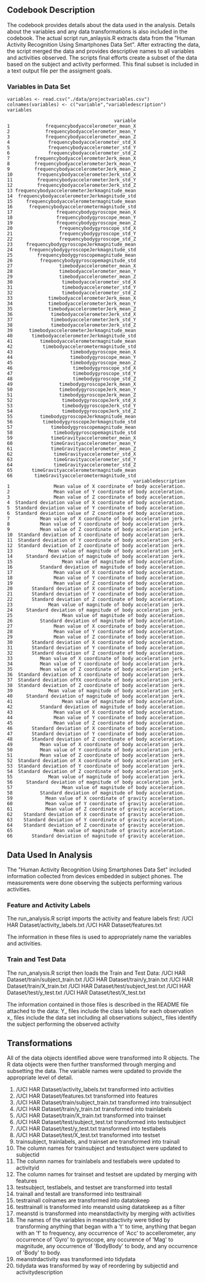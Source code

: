 Codebook Description
--------------------

The codebook provides details about the data used in the analysis.
Details about the variables and any data transformations is also
included in the codebook. The actual script run\_anlaysis.R extracts
data from the "Human Activity Recognition Using Smartphones Data Set".
After extracting the data, the script merged the data and provides
descriptive names to all variables and activities observed. The scripts
final efforts create a subset of the data based on the subject and
activity performed. This final subset is included in a text output file
per the assigment goals.

### Variables in Data Set

    variables <- read.csv("./data/projectvariables.csv")
    colnames(variables) <- c("variable","variabledescription")
    variables

                                           variable
    1             frequencybodyaccelerometer_mean_X
    2             frequencybodyaccelerometer_mean_Y
    3             frequencybodyaccelerometer_mean_Z
    4              frequencybodyaccelerometer_std_X
    5              frequencybodyaccelerometer_std_Y
    6              frequencybodyaccelerometer_std_Z
    7         frequencybodyaccelerometerJerk_mean_X
    8         frequencybodyaccelerometerJerk_mean_Y
    9         frequencybodyaccelerometerJerk_mean_Z
    10         frequencybodyaccelerometerJerk_std_X
    11         frequencybodyaccelerometerJerk_std_Y
    12         frequencybodyaccelerometerJerk_std_Z
    13 frequencybodyaccelerometerJerkmagnitude_mean
    14  frequencybodyaccelerometerJerkmagnitude_std
    15     frequencybodyaccelerometermagnitude_mean
    16      frequencybodyaccelerometermagnitude_std
    17                frequencybodygyroscope_mean_X
    18                frequencybodygyroscope_mean_Y
    19                frequencybodygyroscope_mean_Z
    20                 frequencybodygyroscope_std_X
    21                 frequencybodygyroscope_std_Y
    22                 frequencybodygyroscope_std_Z
    23     frequencybodygyroscopeJerkmagnitude_mean
    24      frequencybodygyroscopeJerkmagnitude_std
    25         frequencybodygyroscopemagnitude_mean
    26          frequencybodygyroscopemagnitude_std
    27                 timebodyaccelerometer_mean_X
    28                 timebodyaccelerometer_mean_Y
    29                 timebodyaccelerometer_mean_Z
    30                  timebodyaccelerometer_std_X
    31                  timebodyaccelerometer_std_Y
    32                  timebodyaccelerometer_std_Z
    33             timebodyaccelerometerJerk_mean_X
    34             timebodyaccelerometerJerk_mean_Y
    35             timebodyaccelerometerJerk_mean_Z
    36              timebodyaccelerometerJerk_std_X
    37              timebodyaccelerometerJerk_std_Y
    38              timebodyaccelerometerJerk_std_Z
    39      timebodyaccelerometerJerkmagnitude_mean
    40       timebodyaccelerometerJerkmagnitude_std
    41          timebodyaccelerometermagnitude_mean
    42           timebodyaccelerometermagnitude_std
    43                     timebodygyroscope_mean_X
    44                     timebodygyroscope_mean_Y
    45                     timebodygyroscope_mean_Z
    46                      timebodygyroscope_std_X
    47                      timebodygyroscope_std_Y
    48                      timebodygyroscope_std_Z
    49                 timebodygyroscopeJerk_mean_X
    50                 timebodygyroscopeJerk_mean_Y
    51                 timebodygyroscopeJerk_mean_Z
    52                  timebodygyroscopeJerk_std_X
    53                  timebodygyroscopeJerk_std_Y
    54                  timebodygyroscopeJerk_std_Z
    55          timebodygyroscopeJerkmagnitude_mean
    56           timebodygyroscopeJerkmagnitude_std
    57              timebodygyroscopemagnitude_mean
    58               timebodygyroscopemagnitude_std
    59              timeGravityaccelerometer_mean_X
    60              timeGravityaccelerometer_mean_Y
    61              timeGravityaccelerometer_mean_Z
    62               timeGravityaccelerometer_std_X
    63               timeGravityaccelerometer_std_Y
    64               timeGravityaccelerometer_std_Z
    65       timeGravityaccelerometermagnitude_mean
    66        timeGravityaccelerometermagnitude_std
                                                  variabledescription
    1                Mean value of X coordinate of body acceleration.
    2                Mean value of Y coordinate of body acceleration.
    3                Mean value of Z coordinate of body acceleration.
    4  Standard deviation value of X coordinate of body acceleration.
    5  Standard deviation value of Y coordinate of body acceleration.
    6  Standard deviation value of Z coordinate of body acceleration.
    7           Mean value of X coordinate of body acceleration jerk.
    8           Mean value of Y coordinate of body acceleration jerk.
    9           Mean value of Z coordinate of body acceleration jerk.
    10  Standard deviation of X coordinate of body acceleration jerk.
    11  Standard deviation of Y coordinate of body acceleration jerk.
    12  Standard deviation of Z coordinate of body acceleration jerk.
    13             Mean value of magnitude of body acceleration jerk.
    14     Standard deviation of magnitude of body acceleration jerk.
    15                  Mean value of magnitude of body acceleration.
    16          Standard deviation of magnitude of body acceleration.
    17               Mean value of X coordinate of body acceleration.
    18               Mean value of Y coordinate of body acceleration.
    19               Mean value of Z coordinate of body acceleration.
    20       Standard deviation of X coordinate of body acceleration.
    21       Standard deviation of Y coordinate of body acceleration.
    22       Standard deviation of Z coordinate of body acceleration.
    23             Mean value of magnitude of body acceleration jerk.
    24     Standard deviation of magnitude of body acceleration jerk.
    25                  Mean value of magnitude of body acceleration.
    26          Standard deviation of magnitude of body acceleration.
    27               Mean value of X coordinate of body acceleration.
    28               Mean value of Y coordinate of body acceleration.
    29               Mean value of Z coordinate of body acceleration.
    30       Standard deviation of X coordinate of body acceleration.
    31       Standard deviation of Y coordinate of body acceleration.
    32       Standard deviation of Z coordinate of body acceleration.
    33          Mean value of X coordinate of body acceleration jerk.
    34          Mean value of Y coordinate of body acceleration jerk.
    35          Mean value of Z coordinate of body acceleration jerk.
    36  Standard deviation of X coordinate of body acceleration jerk.
    37  Standard deviation ofYX coordinate of body acceleration jerk.
    38  Standard deviation of Z coordinate of body acceleration jerk.
    39             Mean value of magnitude of body acceleration jerk.
    40     Standard deviation of magnitude of body acceleration jerk.
    41                  Mean value of magnitude of body acceleration.
    42          Standard deviation of magnitude of body acceleration.
    43               Mean value of X coordinate of body acceleration.
    44               Mean value of Y coordinate of body acceleration.
    45               Mean value of Z coordinate of body acceleration.
    46       Standard deviation of X coordinate of body acceleration.
    47       Standard deviation of Y coordinate of body acceleration.
    48       Standard deviation of Z coordinate of body acceleration.
    49          Mean value of X coordinate of body acceleration jerk.
    50          Mean value of Y coordinate of body acceleration jerk.
    51          Mean value of Z coordinate of body acceleration jerk.
    52  Standard deviation of X coordinate of body acceleration jerk.
    53  Standard deviation of Y coordinate of body acceleration jerk.
    54  Standard deviation of Z coordinate of body acceleration jerk.
    55             Mean value of magnitude of body acceleration jerk.
    56     Standard deviation of magnitude of body acceleration jerk.
    57                  Mean value of magnitude of body acceleration.
    58          Standard deviation of magnitude of body acceleration.
    59            Mean value of X coordinate of gravity acceleration.
    60            Mean value of Y coordinate of gravity acceleration.
    61            Mean value of Z coordinate of gravity acceleration.
    62    Standard deviation of X coordinate of gravity acceleration.
    63    Standard deviation of Y coordinate of gravity acceleration.
    64    Standard deviation of Z coordinate of gravity acceleration.
    65               Mean value of magnitude of gravity acceleration.
    66       Standard deviation of magnitude of gravity acceleration.

Data Used In Analysis
---------------------

The "Human Activity Recognition Using Smartphones Data Set" included
information collected from devices embedded in subject phones. The
measurements were done observing the subjects performing various
activities.

### Feature and Activity Labels

The run\_analysis.R script imports the activity and feature labels
first: /UCI HAR Dataset/activity\_labels.txt /UCI HAR
Dataset/features.txt

The information in these files is used to appropriately name the
variables and activities.

### Train and Test Data

The run\_analysis.R script then loads the Train and Test Data: /UCI HAR
Dataset/train/subject\_train.txt /UCI HAR Dataset/train/y\_train.txt
/UCI HAR Dataset/train/X\_train.txt /UCI HAR
Dataset/test/subject\_test.txt /UCI HAR Dataset/test/y\_test.txt /UCI
HAR Dataset/test/X\_test.txt

The information contained in those files is described in the README file
attached to the data: Y\_ files include the class labels for each
observation x\_ files include the data set including all observations
subject\_ files identify the subject performing the observed activity

Transformations
---------------

All of the data objects identified above were transformed into R
objects. The R data objects were then further transformed through
merging and subsetting the data. The variable names were updated to
provide the appropriate level of detail.

1.  /UCI HAR Dataset/activity\_labels.txt transformed into activities
2.  /UCI HAR Dataset/features.txt transformed into features
3.  /UCI HAR Dataset/train/subject\_train.txt transformed into
    trainsubject
4.  /UCI HAR Dataset/train/y\_train.txt transformed into trainlabels
5.  /UCI HAR Dataset/train/X\_train.txt transformed into trainset
6.  /UCI HAR Dataset/test/subject\_test.txt transformed into testsubject
7.  /UCI HAR Dataset/test/y\_test.txt transformed into testlabels
8.  /UCI HAR Dataset/test/X\_test.txt transformed into testset
9.  trainsubject, trainlabels, and trainset are transformed into
    trainall
10. The column names for trainsubject and testsubject were updated to
    subjectid
11. The column names for trainlabels and testlabels were updated to
    activityid
12. The column names for trainset and testset are updated by merging
    with features
13. testsubject, testlabels, and testset are transformed into testall
14. trainall and testall are transformed into testtrainall
15. testrainall colnames are transformed into datatokeep
16. testtrainall is transformed into meanstd using datatokeep as a
    filter
17. meanstd is transformed into meanstdactivity by merging with
    activities
18. The names of the variables in meanstdactivity were tidied by
    transforming anything that began with a 't' to time, anything that
    began with an 'f' to frequency, any occurrence of 'Acc' to
    accellerometer, any occurrence of 'Gyro' to gyroscope, any occurence
    of 'Mag' to magnitude, any occurrence of 'BodyBody' to body, and any
    occurrence of 'Body' to body.
19. meanstrdactivity was transformed into tidydata
20. tidydata was transformed by way of reordering by subjectid and
    activitydescription
